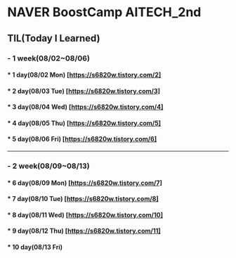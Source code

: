 # NAVER BoostCamp AITECH_2nd

## TIL(Today I Learned)
### - 1 week(08/02~08/06)
####  * 1  day(08/02 Mon) [https://s6820w.tistory.com/2]
####  * 2  day(08/03 Tue) [https://s6820w.tistory.com/3]
####  * 3  day(08/04 Wed) [https://s6820w.tistory.com/4]
####  * 4  day(08/05 Thu) [https://s6820w.tistory.com/5]
####  * 5  day(08/06 Fri) [https://s6820w.tistory.com/6]
----------------------------------------------------------
### - 2 week(08/09~08/13)
####  * 6  day(08/09 Mon) [https://s6820w.tistory.com/7]
####  * 7  day(08/10 Tue) [https://s6820w.tistory.com/8]
####  * 8  day(08/11 Wed) [https://s6820w.tistory.com/10]
####  * 9  day(08/12 Thu) [https://s6820w.tistory.com/11]
####  * 10 day(08/13 Fri)
